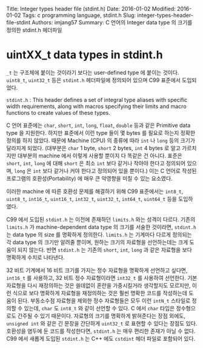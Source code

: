 Title: Integer types header file (stdint.h)
Date: 2016-01-02
Modified: 2016-01-02
Tags: c programming language, stdint.h
Slug: integer-types-header-file-stdint
Authors: imjang57
Summary: C 언어의 Integer data type 의 크기를 정의한 stdint.h 헤더파일

# uintXX_t data types in stdint.h

`_t` 는 구조체에 붙이는 것이라기 보다는 user-defined type 에 붙이는 것이다. `uint8_t`, `uint32_t` 등은 `stdint.h` 헤더파일에 정의되어 있으며 C99 표준에서 도입되었다.

`stdint.h` : This header defines a set of integral type aliases with specific width requirements, along with macros specifying their limits and macro functions to create values of these types.

C 언어 표준에는 `char`, `short`, `int`, `long`, `float`, `double` 등과 같은 Primitive data type 을 지원한다. 하지만 표준에서 이런 type 들이 몇 bytes 를 필요로 하는지 정확한 정의를 하지 않았다. 때문에 Machine (CPU) 의 종류에 따라 `int` 나 `long` 등의 크기가 달라지게 되었다. (대부분은 `char` 1 byte, `short` 2 bytes, `int` 4 bytes 로 알고 가르치지만 대부분의 machine 에서 이렇게 사용할 뿐이지 다 똑같은 건 아니다. 표준은 `short`, `int`, `long` 에 대해 `short` 은 최소 `int` 보다 같거나 작아야 한다고 정의되어 있으며, `long` 은 `int` 보다 같거나 커야 한다고 정의되어 있을 뿐이다.) 이는 C 언어로 작성된 프로그램의 호환성(Portability) 에 매우 큰 악영향을 미칠 수 있는 요소였다.

이러한 machine 에 따른 호환성 문제를 해결하기 위해 C99 표준에서는 `int8_t`, `uint8_t`, `int16_t`, `uint16_t`, `int32_t`, `uint32_t`, `int64_t`, `uint64_t` 등을 도입하였다.

C99 에서 도입된 `stdint.h` 는 이전에 존재하던 `limits.h` 와는 성격이 다르다. 기존의 `limits.h` 가 machine-dependent data type 의 크기를 서술한 것이라면, `stdint.h` 는 data type 의 size 를 명확하게 정의한다. `limits.h` 는 기계마다 다르게 정의되는 각 data type 의 크기만 알려줄 뿐이며, 원하는 크기의 자료형을 선언하는데는 크게 도움이 되지 않는다. 반면 `stdint.h` 는 기존의 `short`, `int`, `long` 과 같은 자료형을 보다 명확하게 수치로 나타낸다.

32 비트 기계에서 16 비트 크기를 가지는 정수 자료형을 명확하게 선언하고 싶다면, `int16_t` 를 사용하고, 32 비트 정수 자료형이라면 `int32_t` 를 사용하여 선언한다. 기본 자료형을 다시 재정의하는 것은 쓸데없이 혼란을 가중시킬거라 생각할지도 모르지만, 이런 식으로 보다 명확하게 자료형을 재정의하는 것은 훨씬 명확한 코드를 작성하는데 도움이 된다. 부동소수점 자료형을 제외한 정수 자료형들은 모두 이런 `intN_t` 스타일로 정의할 수 있는데, `char` 도 `int8_t` 와 같이 선언할 수 있다. C 에서 `char` 타입은 정수형으로도 간주될 수 있기 때문이다. 자료형의 크기를 명확하게 밝혀준다는 장점 외에도, `unsigned int` 와 같은 긴 문장을 간단하게 `uint32_t` 로 표현할 수 있다는 장점도 있다. 호환성을 염두에 둔 코드를 작성한다면, `stdint.h` 는 매우 편리한 존재가 아닐 수 없다. C99 에서 새롭게 도입된 `stdint.h` 는 C++ 에도 `cstdint` 헤더 파일로 포함되어 있다.

